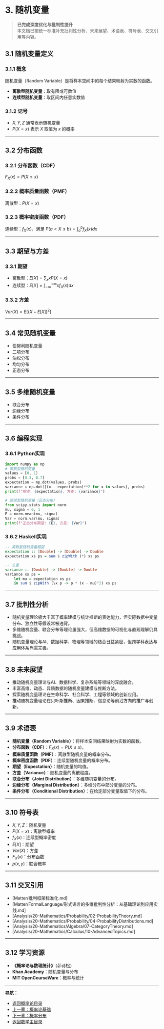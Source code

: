 # 3. 随机变量

> **已完成深度优化与批判性提升**  
> 本文档已按统一标准补充批判性分析、未来展望、术语表、符号表、交叉引用等内容。

## 3.1 随机变量定义

### 3.1.1 概念

随机变量（Random Variable）是将样本空间中的每个结果映射为实数的函数。

- **离散型随机变量**：取有限或可数值
- **连续型随机变量**：取区间内任意实数值

### 3.1.2 记号

- $X, Y, Z$ 通常表示随机变量
- $P(X = x)$ 表示 $X$ 取值为 $x$ 的概率

---

## 3.2 分布函数

### 3.2.1 分布函数（CDF）

$F_X(x) = P(X \leq x)$

### 3.2.2 概率质量函数（PMF）

离散型：$P(X = x)$

### 3.2.3 概率密度函数（PDF）

连续型：$f_X(x)$，满足 $P(a < X \leq b) = \int_a^b f_X(x)dx$

---

## 3.3 期望与方差

### 3.3.1 期望

- 离散型：$E[X] = \sum_x x P(X = x)$
- 连续型：$E[X] = \int_{-\infty}^{+\infty} x f_X(x) dx$

### 3.3.2 方差

$Var(X) = E[(X - E[X])^2]$

---

## 3.4 常见随机变量

- 伯努利随机变量
- 二项分布
- 泊松分布
- 均匀分布
- 正态分布

---

## 3.5 多维随机变量

- 联合分布
- 边缘分布
- 条件分布

---

## 3.6 编程实现

### 3.6.1 Python实现

```python
import numpy as np
# 离散型随机变量
values = [0, 1]
probs = [0.3, 0.7]
expectation = np.dot(values, probs)
variance = np.dot([(x - expectation)**2 for x in values], probs)
print(f"期望: {expectation}, 方差: {variance}")

# 连续型随机变量（正态分布）
from scipy.stats import norm
mu, sigma = 0, 1
E = norm.mean(mu, sigma)
Var = norm.var(mu, sigma)
print(f"正态分布期望: {E}, 方差: {Var}")
```

### 3.6.2 Haskell实现

```haskell
-- 离散型随机变量期望
expectation :: [Double] -> [Double] -> Double
expectation xs ps = sum $ zipWith (*) xs ps

-- 方差
variance :: [Double] -> [Double] -> Double
variance xs ps =
    let mu = expectation xs ps
    in sum $ zipWith (\x p -> p * (x - mu)^2) xs ps
```

---

## 3.7 批判性分析

- 随机变量理论极大丰富了概率建模与统计推断的表达能力，但实际数据中变量分布、独立性等假设常被违背。
- 多维随机变量、联合分布等理论虽强大，但高维数据的可视化与直观理解仍具挑战。
- 随机变量理论与AI、数据科学、物理等领域的结合日益紧密，但跨学科表达与应用体系尚需完善。

---

## 3.8 未来展望

- 推动随机变量理论与AI、数据科学、复杂系统等领域的深度融合。
- 丰富高维、动态、异质数据的随机变量建模与推断方法。
- 探索随机变量理论在生命科学、社会科学、工程等领域的创新应用。
- 推动随机变量理论在贝叶斯推断、因果推断、信息论等前沿方向的推广与创新。

---

## 3.9 术语表

- **随机变量（Random Variable）**：将样本空间结果映射为实数的函数。
- **分布函数（CDF）**：$F_X(x) = P(X \leq x)$。
- **概率质量函数（PMF）**：离散型随机变量的概率分布。
- **概率密度函数（PDF）**：连续型随机变量的概率分布。
- **期望（Expectation）**：随机变量的均值。
- **方差（Variance）**：随机变量的离散程度。
- **联合分布（Joint Distribution）**：多维随机变量的分布。
- **边缘分布（Marginal Distribution）**：多维分布中部分变量的分布。
- **条件分布（Conditional Distribution）**：在给定部分变量取值下的分布。

---

## 3.10 符号表

- $X, Y, Z$：随机变量
- $P(X = x)$：离散型概率
- $f_X(x)$：连续型概率密度
- $E[X]$：期望
- $Var(X)$：方差
- $F_X(x)$：分布函数
- $p(x, y)$：联合概率

---

## 3.11 交叉引用

- [Matter/批判框架标准化.md]
- [Matter/FormalLanguage/形式语言的多维批判性分析：从基础理论到应用实践.md]
- [Analysis/20-Mathematics/Probability/02-ProbabilityTheory.md]
- [Analysis/20-Mathematics/Probability/04-ProbabilityDistributions.md]
- [Analysis/20-Mathematics/Algebra/07-CategoryTheory.md]
- [Analysis/20-Mathematics/Calculus/10-AdvancedTopics.md]

---

## 3.12 学习资源

- **《概率论与数理统计》**（茆诗松）
- **Khan Academy**：随机变量与分布
- **MIT OpenCourseWare**：概率与统计

---
**导航：**

- [返回概率论目录](README.md)
- [上一章：概率论基础](02-ProbabilityTheory.md)
- [下一章：概率分布](04-ProbabilityDistributions.md)
- [返回数学主目录](../README.md)
